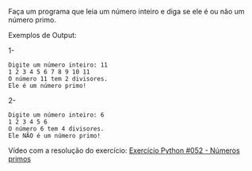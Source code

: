 Faça um programa que leia um número inteiro e diga se ele é ou não um número primo.

Exemplos de Output:

1-
~~~
Digite um número inteiro: 11
1 2 3 4 5 6 7 8 9 10 11 
O número 11 tem 2 divisores.
Ele é um número primo!
~~~
2-
~~~
Digite um número inteiro: 6
1 2 3 4 5 6 
O número 6 tem 4 divisores.
Ele NÃO é um número primo!
~~~

<p>Vídeo com a resolução do exercício: <a href="https://www.youtube.com/watch?v=Er5Hyd4LyVw&list=PLvE-ZAFRgX8hnECDn1v9HNTI71veL3oW0&index=68" target="_blank">Exercício Python #052 - Números primos</a></p>